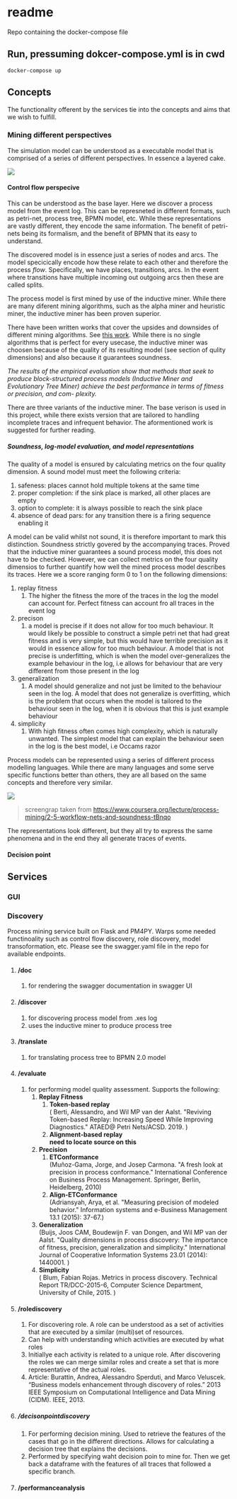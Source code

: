 # readme
Repo containing the docker-compose file

## Run, pressuming dokcer-compose.yml is in cwd
``` shell
docker-compose up
```
## Concepts
The functionality offerent by the services tie into the concepts and aims that we wish to fulfill. 
### Mining different perspectives
The simulation model can be understood as a executable model that is comprised of a series of different perspectives. In essence a layered cake.

![](./process_cake.svg)

#### Control flow perspecive
This can be understood as the base layer. Here we discover a process model from the event log. This can be represneted in different formats, such as petri-net, process tree, BPMN model, etc. While these representations are vastly different, they encode the same information. The benefit of petri-nets being its formalism, and the benefit of BPMN that its easy to understand. 

The discovered model is in essence just a series of nodes and arcs. The model specicically encode how these relate to each other and therefore the process *flow*. Specifically, we have places, transitions, arcs. In the event where transitions have multiple incoming out outgoing arcs then these are called splits. 

The process model is first mined by use of the inductive miner. While there are many diferent mining algorithms, such as the alpha miner and heuristic miner, the inductive miner has been proven superior. 

There have been written works that cover the upsides and downsides of different mining algorithms. See [this work](https://ieeexplore.ieee.org/document/8368306/). While there is no single algorithms that is perfect for every usecase, the inductive miner was choosen because of the quality of its resulting model (see section of qulity dimensions) and also because it guarantees soundness.


*The results of the empirical evaluation show that methods that seek to produce block-structured process models (Inductive Miner and Evolutionary Tree Miner) achieve the best performance in terms of fitness or precision, and com- plexity.*

There are three variants of the inductive miner. The base verison is used in this project, while there exists version that are tailored to handling incomplete traces and infrequent behavior. The aformentioned work is suggested for further reading.
##### Soundness, log-model evaluation, and model representations
The quality of a model is ensured by calculating metrics on the four quality dimension. A sound model must meet the following criteria: 
1. safeness: places cannot hold multiple tokens at the same time
2. proper completion: if the sink place is marked, all other places are empty
3. option to complete: it is always possible to reach the sink place
4. absence of dead pars: for any transition there is a firing sequence enabling it

A model can be valid whilst not sound, it is therefore important to mark this distinction. Soundness strictly govered by the accompanying traces. Proved that the inductive miner guarantees a sound process model, this does not have to be checked. However, we can collect metrics on the four quality dimensios to further quantify how well the mined process model describes its traces. Here we a score ranging form 0 to 1 on the following dimensions:   
1. replay fitness
   1. The higher the fitness the more of the traces in the log the model can account for. Perfect fitness can account fro all traces in the event log
2. precison
   1. a model is precise if it does not allow for too much behaviour. It would likely be possible to construct a simple petri net that had great fitness and is very simple, but this would have terrible precision as it would in essence allow for too much behaviour. A model that is not precise is underfitting, which is when the model over-generalizes the example behaviour in the log, i.e allows for behaviour that are very different from those present in the log
3. generalization
   1. A model should generalize and not just be limited to the behaviour seen in the log. A model that does not generalize is overfitting, which is the problem that occurs when the model is tailored to the behaviour seen in the log, when it is obvious that this is just example behaviour
4. simplicity
   1. With high fitness often comes high complexity, which is naturally unwanted. The simplest model that can explain the behaviour seen in the log is the best model, i.e Occams razor


Process models can be represented using a series of different process modelling languages. While there are many languages and some serve specific functions better than others, they are all based on the same concepts and therefore very similar. 

![](./different_representations_comparison.png)
> screengrap taken from https://www.coursera.org/lecture/process-mining/2-5-workflow-nets-and-soundness-tBnqo

The representations look different, but they all try to express the same phenomena and in the end they all generate traces of events. 

#### Decision point 




## Services
### GUI

### Discovery
Process mining service built on Flask and PM4PY. Warps some needed functinoality such as control flow discovery, role discovery, model transoformation, etc.
Please see the swagger.yaml file in the repo for available endpoints.
1. #### /doc
   1. for rendering the swagger documentation in swagger UI
2. #### /discover
   1. for discovering process model from .xes log
   2. uses the inductive miner to produce process tree
3. #### /translate
   1. for translating process tree to BPMN 2.0 model
4. #### /evaluate
   1. for performing model quality assessment. Supports the following:
      1. **Replay Fitness**  
         1. **Token-based replay**  
         ( Berti, Alessandro, and Wil MP van der Aalst. "Reviving Token-based Replay: Increasing Speed While Improving Diagnostics." ATAED@ Petri Nets/ACSD. 2019. )
         1. **Alignment-based replay**  
         **need to locate source on this**
      2. **Precision**         
         1. **ETConformance**   
         (Muñoz-Gama, Jorge, and Josep Carmona. "A fresh look at precision in process conformance." International Conference on Business Process Management. Springer, Berlin, Heidelberg, 2010)
         1. **Align-ETConformance**  
         (Adriansyah, Arya, et al. "Measuring precision of modeled behavior." Information systems and e-Business Management 13.1 (2015): 37-67.)
      1. **Generalization**           
      (Buijs, Joos CAM, Boudewijn F. van Dongen, and Wil MP van der Aalst. "Quality dimensions in process discovery: The importance of fitness, precision, generalization and simplicity." International Journal of Cooperative Information Systems 23.01 (2014): 1440001. )
      1. **Simplicity**         
      ( Blum, Fabian Rojas. Metrics in process discovery. Technical Report TR/DCC-2015-6, Computer Science Department, University of Chile, 2015. )
5. #### /rolediscovery
   1. For discovering role. A role can be understood as a set of activities that are executed by  a similar (multi)set of resources. 
   2. Can help with understanding which activities are executed by what roles
   3. Initiallye each activity is related to a unique role. After discovering the roles we can merge similar roles and create a set that is more representative of the actual roles.
   4. Article: Burattin, Andrea, Alessandro Sperduti, and Marco Veluscek. “Business models enhancement through discovery of roles.” 2013 IEEE Symposium on Computational Intelligence and Data Mining (CIDM). IEEE, 2013. 
6.  ##### /decisonpointdiscovery
    1.  For performing decision mining. Used to retrieve the features of the cases that go in the different directions. Allows for calculating a decision tree that explains the decisions. 
    2.  Performed by specifying waht decision poin to mine for. Then we get back a dataframe with the features of all traces that followed a specific branch. 
7.  #### /performanceanalysis



